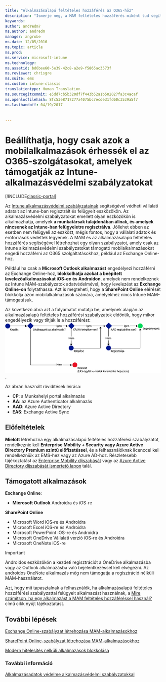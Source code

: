 ```yaml
---
title: "Alkalmazásalapú feltételes hozzáférés az O365-höz"
description: "Ismerje meg, a MAM feltételes hozzáférés miként tud segíteni abban, hogy mely alkalmazások férhessenek hozzá az O365 szolgátasaihoz."
keywords: 
author: andredm7
ms.author: andredm
manager: angrobe
ms.date: 12/05/2016
ms.topic: article
ms.prod: 
ms.service: microsoft-intune
ms.technology: 
ms.assetid: bd6bee60-5e39-42c8-a2e9-f5865ac3573f
ms.reviewer: chrisgre
ms.suite: ems
ms.custom: intune-classic
translationtype: Human Translation
ms.sourcegitcommit: e5dd7cb5b320df7f443b52a1b502027fa3c4acaf
ms.openlocfilehash: 8fc53e8717277a4075bc7ecde31fd60c3539a5f7
ms.lasthandoff: 04/19/2017


---
```


# <a name="allow-only-mobile-apps-that-support-intune-app-protection-policies-to-access-office-365-services"></a>Beállíthatja, hogy csak azok a mobilalkalmazások érhessék el az O365-szolgátasokat, amelyek támogatják az Intune-alkalmazásvédelmi szabályzatokat

[!INCLUDE[classic-portal](../includes/classic-portal.md)]

Az [Intune alkalmazásvédelmi szabályzatainak](protect-apps-and-data-with-microsoft-intune.md) segítségével védheti vállalati adatait az Intune-ban regisztrált és felügyelt eszközökön. Az alkalmazásvédelmi szabályzatokat emellett olyan eszközökön is alkalmazhatja, amelyek **a munkatársak tulajdonában állnak, és amelyek nincsenek az Intune-ban felügyeletre regisztrálva**.  Jóllehet ebben az esetben nem felügyeli az eszközt, mégis fontos, hogy a vállalati adatok és erőforrások védettek legyenek. A MAM és az alkalmazásalapú feltételes hozzáférés segítségével létrehozhat egy olyan szabályzatot, amely csak az Intune alkalmazásvédelmi szabályzatokat támogató mobilalkalmazásokat engedi hozzáférni az O365 szolgáltatásokhoz, például az Exchange Online-hoz.

Például ha csak a **Microsoft Outlook alkalmazást** engedélyezi hozzáférni az Exchange Online-hoz, **blokkolhatja azokat a beépített levelezőalkalmazásokat iOS-en és Androidon**, amelyek nem rendelkeznek az Intune MAM-szabályzatok adatvédelmével, hogy levelezést az **Exchange Online-on** folytathassa. Azt is megteheti, hogy a **SharePoint Online** elérését blokkolja azon mobilalkalmazások számára, amelyekhez nincs Intune MAM-támogatásuk.

Az következő ábra azt a folyamatot mutatja be, amelynek alapján az alkalmazásalapú feltételes hozzáférési szabályzatok eldöntik, hogy mikor engedélyezik vagy tiltják le a hozzáférést: ![A hozzáférés megadásáról vagy letiltásáról hozott döntés különféle kritériumainak ábrája ](../media/mam-ca-decision-flow_simple.png).

Az ábrán használt rövidítések leírása:
* **CP**: a Munkahelyi portál alkalmazás
* **AA**: az Azure Authenticator alkalmazás
* **AAD**: Azure Active Directory
* **EAS**: Exchange Active Sync

## <a name="prerequisites"></a>Előfeltételek
**Mielőtt** létrehozna egy alkalmazásalapú feltételes hozzáférési szabályzatot, rendelkeznie kell **Enterprise Mobility + Security vagy Azure Active Directory Premium szintű előfizetéssel**, és a felhasználóknak licenccel kell rendelkezniük az EMS-hez vagy az Azure AD-hoz. Részletesebb tájékoztatást az [Enterprise Mobility díjszabását](https://www.microsoft.com/cloud-platform/enterprise-mobility-pricing) vagy az [Azure Active Directory díjszabását ismertető lapon](https://azure.microsoft.com/pricing/details/active-directory/) talál.


## <a name="supported-apps"></a>Támogatott alkalmazások
**Exchange Online**:
* **Microsoft Outlook** Androidra és iOS-re

**SharePoint Online**
* Microsoft Word iOS-re és Androidra
* Microsoft Excel iOS-re és Androidra
* Microsoft PowerPoint iOS-re és Androidra
* Microsoft OneDrive Vállalati verzió iOS-re és Androidra
* Microsoft OneNote iOS-re

>[!IMPORTANT]
>Androidos eszközökön a kezdeti regisztrációt a OneDrive alkalmazásba vagy az Outlook alkalmazásba való bejelentkezéssel kell elvégezni. Az androidos OneNote alkalmazás még nem támogatja a regisztráció nélküli MAM-használatot.

Azt, hogy mit tapasztalnak a felhasználók, ha alkalmazásalapú feltételes hozzáférési szabályzattal felügyelt alkalmazást használnak, a [Mire számítson, ha egy alkalmazást a MAM feltételes hozzáféréssel használ?](use-apps-with-mam-ca.md) című cikk nyújt tájékoztatást.


## <a name="next-steps"></a>További lépések
[Exchange Online-szabályzat létrehozása MAM-alkalmazásokhoz](mam-ca-for-exchange-online.md)

[SharePoint Online-szabályzat létrehozása MAM-alkalmazásokhoz](mam-ca-for-sharepoint-online.md)

[Modern hitelesítés nélküli alkalmazások blokkolása](block-apps-with-no-modern-authentication.md)

### <a name="see-also"></a>További információ

[Alkalmazásadatok védelme alkalmazásvédelmi szabályzatokkal](protect-app-data-using-mobile-app-management-policies-with-microsoft-intune.md)

